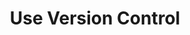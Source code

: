 ---
created: 2023-09-15T21:43:04+05:30
updated: 2023-09-16T13:12:44+05:30
title: Use Version Control
share: "true"
---